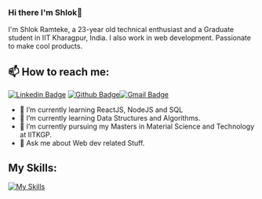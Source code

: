 
### Hi there I'm Shlok👋
I'm Shlok Ramteke, a 23-year old technical enthusiast and a Graduate student in IIT Kharagpur, India. I also work in web development. Passionate to  make cool products.<br>
## 📫 How to reach me: 
[![Linkedin Badge](https://img.shields.io/badge/-Linkedin-4169E1?style=flat-square&logo=Linkedin&logoColor=white&&link=https://www.linkedin.com/in/shlok-ramteke-2407/)](https://www.linkedin.com/in/shlok-ramteke-2407/)
[![Github Badge](https://img.shields.io/badge/-Github-000?style=flat-square&logo=Github&logoColor=white&&link=https://github.com/ShlokRamteke)](https://github.com/ShlokRamteke)[![Gmail Badge](https://img.shields.io/badge/-Gmail-c14438?style=flat-square&logo=Gmail&logoColor=white&link=mailto:shlok.ramteke24@gmail.com)](mailto:shlok.ramteke24@gmail.com)


- 🌱 I’m currently learning ReactJS, NodeJS and SQL
- 🌱 I’m currently learning Data Structures and Algorithms.
- 🔭 I’m currently pursuing my Masters in Material Science and Technology at IITKGP.
- 💬 Ask me about Web dev related Stuff.

## My Skills:
[![My Skills](https://skillicons.dev/icons?i=js,react,nodejs,html,css,py,unity,matlab,latex,cpp,blender)](https://skillicons.dev)



